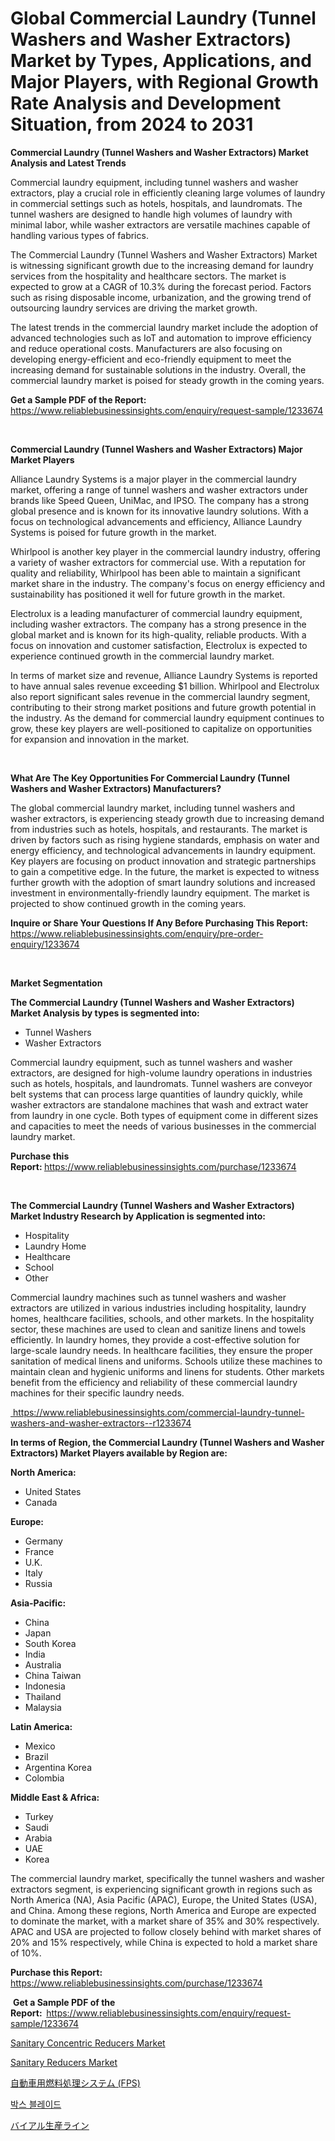<p><h1>Global Commercial Laundry (Tunnel Washers and Washer Extractors) Market by Types, Applications, and Major Players, with Regional Growth Rate Analysis and Development Situation, from 2024 to 2031</h1></p><p><strong>Commercial Laundry (Tunnel Washers and Washer Extractors) Market Analysis and Latest Trends</strong></p>
<p><p>Commercial laundry equipment, including tunnel washers and washer extractors, play a crucial role in efficiently cleaning large volumes of laundry in commercial settings such as hotels, hospitals, and laundromats. The tunnel washers are designed to handle high volumes of laundry with minimal labor, while washer extractors are versatile machines capable of handling various types of fabrics.</p><p>The Commercial Laundry (Tunnel Washers and Washer Extractors) Market is witnessing significant growth due to the increasing demand for laundry services from the hospitality and healthcare sectors. The market is expected to grow at a CAGR of 10.3% during the forecast period. Factors such as rising disposable income, urbanization, and the growing trend of outsourcing laundry services are driving the market growth.</p><p>The latest trends in the commercial laundry market include the adoption of advanced technologies such as IoT and automation to improve efficiency and reduce operational costs. Manufacturers are also focusing on developing energy-efficient and eco-friendly equipment to meet the increasing demand for sustainable solutions in the industry. Overall, the commercial laundry market is poised for steady growth in the coming years.</p></p>
<p><strong>Get a Sample PDF of the Report:&nbsp;</strong> <a href="https://www.reliablebusinessinsights.com/enquiry/request-sample/1233674">https://www.reliablebusinessinsights.com/enquiry/request-sample/1233674</a></p>
<p>&nbsp;</p>
<p><strong>Commercial Laundry (Tunnel Washers and Washer Extractors) Major Market Players</strong></p>
<p><p>Alliance Laundry Systems is a major player in the commercial laundry market, offering a range of tunnel washers and washer extractors under brands like Speed Queen, UniMac, and IPSO. The company has a strong global presence and is known for its innovative laundry solutions. With a focus on technological advancements and efficiency, Alliance Laundry Systems is poised for future growth in the market.</p><p>Whirlpool is another key player in the commercial laundry industry, offering a variety of washer extractors for commercial use. With a reputation for quality and reliability, Whirlpool has been able to maintain a significant market share in the industry. The company's focus on energy efficiency and sustainability has positioned it well for future growth in the market.</p><p>Electrolux is a leading manufacturer of commercial laundry equipment, including washer extractors. The company has a strong presence in the global market and is known for its high-quality, reliable products. With a focus on innovation and customer satisfaction, Electrolux is expected to experience continued growth in the commercial laundry market.</p><p>In terms of market size and revenue, Alliance Laundry Systems is reported to have annual sales revenue exceeding $1 billion. Whirlpool and Electrolux also report significant sales revenue in the commercial laundry segment, contributing to their strong market positions and future growth potential in the industry. As the demand for commercial laundry equipment continues to grow, these key players are well-positioned to capitalize on opportunities for expansion and innovation in the market.</p></p>
<p>&nbsp;</p>
<p><strong>What Are The Key Opportunities For Commercial Laundry (Tunnel Washers and Washer Extractors) Manufacturers?</strong></p>
<p><p>The global commercial laundry market, including tunnel washers and washer extractors, is experiencing steady growth due to increasing demand from industries such as hotels, hospitals, and restaurants. The market is driven by factors such as rising hygiene standards, emphasis on water and energy efficiency, and technological advancements in laundry equipment. Key players are focusing on product innovation and strategic partnerships to gain a competitive edge. In the future, the market is expected to witness further growth with the adoption of smart laundry solutions and increased investment in environmentally-friendly laundry equipment. The market is projected to show continued growth in the coming years.</p></p>
<p><strong>Inquire or Share Your Questions If Any Before Purchasing This Report:</strong> <a href="https://www.reliablebusinessinsights.com/enquiry/pre-order-enquiry/1233674">https://www.reliablebusinessinsights.com/enquiry/pre-order-enquiry/1233674</a></p>
<p>&nbsp;</p>
<p><strong>Market Segmentation</strong></p>
<p><strong>The Commercial Laundry (Tunnel Washers and Washer Extractors) Market Analysis by types is segmented into:</strong></p>
<p><ul><li>Tunnel Washers</li><li>Washer Extractors</li></ul></p>
<p><p>Commercial laundry equipment, such as tunnel washers and washer extractors, are designed for high-volume laundry operations in industries such as hotels, hospitals, and laundromats. Tunnel washers are conveyor belt systems that can process large quantities of laundry quickly, while washer extractors are standalone machines that wash and extract water from laundry in one cycle. Both types of equipment come in different sizes and capacities to meet the needs of various businesses in the commercial laundry market.</p></p>
<p><strong>Purchase this Report:&nbsp;</strong><a href="https://www.reliablebusinessinsights.com/purchase/1233674">https://www.reliablebusinessinsights.com/purchase/1233674</a></p>
<p>&nbsp;</p>
<p><strong>The Commercial Laundry (Tunnel Washers and Washer Extractors) Market Industry Research by Application is segmented into:</strong></p>
<p><ul><li>Hospitality</li><li>Laundry Home</li><li>Healthcare</li><li>School</li><li>Other</li></ul></p>
<p><p>Commercial laundry machines such as tunnel washers and washer extractors are utilized in various industries including hospitality, laundry homes, healthcare facilities, schools, and other markets. In the hospitality sector, these machines are used to clean and sanitize linens and towels efficiently. In laundry homes, they provide a cost-effective solution for large-scale laundry needs. In healthcare facilities, they ensure the proper sanitation of medical linens and uniforms. Schools utilize these machines to maintain clean and hygienic uniforms and linens for students. Other markets benefit from the efficiency and reliability of these commercial laundry machines for their specific laundry needs.</p></p>
<p><a href="https://www.reliablebusinessinsights.com/commercial-laundry-tunnel-washers-and-washer-extractors--r1233674">&nbsp;https://www.reliablebusinessinsights.com/commercial-laundry-tunnel-washers-and-washer-extractors--r1233674</a></p>
<p><strong>In terms of Region, the Commercial Laundry (Tunnel Washers and Washer Extractors) Market Players available by Region are:</strong></p>
<p>
    <p> <strong> North America: </strong>
        <ul>
            <li>United States</li>
            <li>Canada</li>
        </ul>
        </p> 
    <p> <strong> Europe: </strong>
        <ul>
            <li>Germany</li>
            <li>France</li>
            <li>U.K.</li>
            <li>Italy</li>
            <li>Russia</li>
        </ul>
        </p> 
    <p> <strong> Asia-Pacific: </strong>
        <ul>
            <li>China</li>
            <li>Japan</li>
            <li>South Korea</li>
            <li>India</li>
            <li>Australia</li>
            <li>China Taiwan</li>
            <li>Indonesia</li>
            <li>Thailand</li>
            <li>Malaysia</li>
        </ul>
        </p> 
    <p> <strong> Latin America: </strong>
        <ul>
            <li>Mexico</li>
            <li>Brazil</li>
            <li>Argentina Korea</li>
            <li>Colombia</li>
        </ul>
        </p> 
    <p> <strong> Middle East & Africa: </strong>
        <ul>
            <li>Turkey</li>
            <li>Saudi</li>
            <li>Arabia</li>
            <li>UAE</li>
            <li>Korea</li>
        </ul>
    </p>
    </p>
<p><p>The commercial laundry market, specifically the tunnel washers and washer extractors segment, is experiencing significant growth in regions such as North America (NA), Asia Pacific (APAC), Europe, the United States (USA), and China. Among these regions, North America and Europe are expected to dominate the market, with a market share of 35% and 30% respectively. APAC and USA are projected to follow closely behind with market shares of 20% and 15% respectively, while China is expected to hold a market share of 10%.</p></p>
<p><strong>Purchase this Report: </strong><a href="https://www.reliablebusinessinsights.com/purchase/1233674">https://www.reliablebusinessinsights.com/purchase/1233674</a></p>
<p>&nbsp;<strong>Get a Sample PDF of the Report:&nbsp;&nbsp;</strong><a href="https://www.reliablebusinessinsights.com/enquiry/request-sample/1233674">https://www.reliablebusinessinsights.com/enquiry/request-sample/1233674</a></p>
<p><strong></strong></p>
<p><p><a href="https://github.com/AnnChovey2023/Market-Research-Report-List-1/blob/main/sanitary-concentric-reducers-market.md">Sanitary Concentric Reducers Market</a></p><p><a href="https://github.com/ZackaryHalvorson2023/Market-Research-Report-List-1/blob/main/sanitary-reducers-market.md">Sanitary Reducers Market</a></p><p><a href="https://github.com/laurenreichert/Market-Research-Report-List-2/blob/main/4627595162788.md">自動車用燃料処理システム (FPS)</a></p><p><a href="https://github.com/sammyUltyylrich9067856/Market-Research-Report-List-2/blob/main/3952025175236.md">박스 블레이드</a></p><p><a href="https://github.com/vtbvgl20191192/Market-Research-Report-List-2/blob/main/7413683162787.md">バイアル生産ライン</a></p></p>